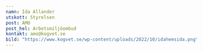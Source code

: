 ```yaml
---
namn: Ida Allander
utskott: Styrelsen
post: AMO
post_hel: Arbetsmiljöombud
kontakt: amo@kogvet.se
bild: "https://www.kogvet.se/wp-content/uploads/2022/10/idahemsida.png\r"
---
```


